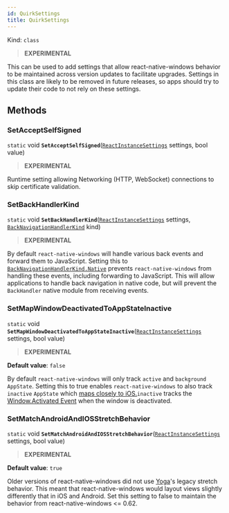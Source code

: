 ```yaml
---
id: QuirkSettings
title: QuirkSettings
---
```


Kind: `class`



> **EXPERIMENTAL**

This can be used to add settings that allow react-native-windows behavior to be maintained across version updates to facilitate upgrades. Settings in this class are likely to be removed in future releases, so apps should try to update their code to not rely on these settings.



## Methods
### SetAcceptSelfSigned
`static` void **`SetAcceptSelfSigned`**([`ReactInstanceSettings`](ReactInstanceSettings) settings, bool value)

> **EXPERIMENTAL**

Runtime setting allowing Networking (HTTP, WebSocket) connections to skip certificate validation.



### SetBackHandlerKind
`static` void **`SetBackHandlerKind`**([`ReactInstanceSettings`](ReactInstanceSettings) settings, [`BackNavigationHandlerKind`](BackNavigationHandlerKind) kind)

> **EXPERIMENTAL**

By default `react-native-windows` will handle various back events and forward them to JavaScript. Setting this to [`BackNavigationHandlerKind.Native`](BackNavigationHandlerKind#native) prevents `react-native-windows` from handling these events, including forwarding to JavaScript.  This will allow applications to handle back navigation in native code, but will prevent the `BackHandler` native module from receiving events.



### SetMapWindowDeactivatedToAppStateInactive
`static` void **`SetMapWindowDeactivatedToAppStateInactive`**([`ReactInstanceSettings`](ReactInstanceSettings) settings, bool value)

> **EXPERIMENTAL**

**Default value**: `false`

By default `react-native-windows` will only track `active` and `background` `AppState`. Setting this to true enables `react-native-windows` to also track `inactive` `AppState` which [maps closely to iOS.](https://reactnative.dev/docs/appstate)`inactive` tracks the [Window.Activated Event](https://docs.microsoft.com/uwp/api/windows.ui.core.corewindow.activated) when the window is deactivated.



### SetMatchAndroidAndIOSStretchBehavior
`static` void **`SetMatchAndroidAndIOSStretchBehavior`**([`ReactInstanceSettings`](ReactInstanceSettings) settings, bool value)

> **EXPERIMENTAL**

**Default value**: `true`

Older versions of react-native-windows did not use [Yoga](https://github.com/facebook/yoga)'s legacy stretch behavior. This meant that react-native-windows would layout views slightly differently that in iOS and Android.
Set this setting to false to maintain the behavior from react-native-windows <= 0.62.




